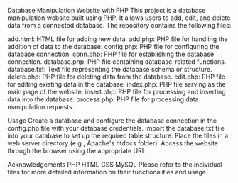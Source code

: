 Database Manipulation Website with PHP
This project is a database manipulation website built using PHP. It allows users to add, edit, and delete data from a connected database. The repository contains the following files:

add.html: HTML file for adding new data.
add.php: PHP file for handling the addition of data to the database.
config.php: PHP file for configuring the database connection.
conn.php: PHP file for establishing the database connection.
database.php: PHP file containing database-related functions.
database.txt: Text file representing the database schema or structure.
delete.php: PHP file for deleting data from the database.
edit.php: PHP file for editing existing data in the database.
index.php: PHP file serving as the main page of the website.
insert.php: PHP file for processing and inserting data into the database.
process.php: PHP file for processing data manipulation requests.

Usage
Create a database and configure the database connection in the config.php file with your database credentials.
Import the database.txt file into your database to set up the required table structure.
Place the files in a web server directory (e.g., Apache's htdocs folder).
Access the website through the browser using the appropriate URL.

Acknowledgements
PHP
HTML
CSS
MySQL
Please refer to the individual files for more detailed information on their functionalities and usage.

